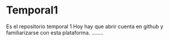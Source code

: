 # Temporal1
Es el repositorio temporal 1
Hoy hay que abrir cuenta en github y familiarizarse con esta  plataforma.
........
